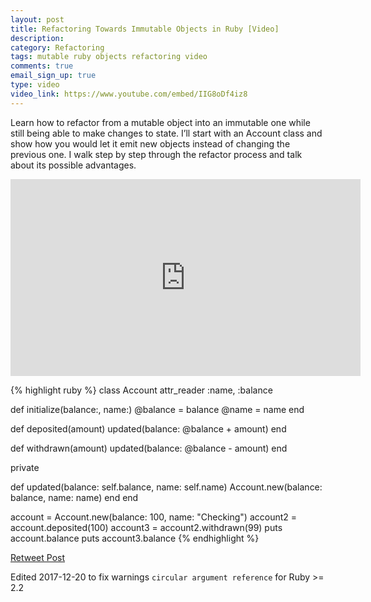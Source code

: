 ```yaml
---
layout: post
title: Refactoring Towards Immutable Objects in Ruby [Video]
description: 
category: Refactoring
tags: mutable ruby objects refactoring video
comments: true
email_sign_up: true
type: video
video_link: https://www.youtube.com/embed/IIG8oDf4iz8
---
```


Learn how to refactor from a mutable object into an immutable one while still being able to make changes to state. 
I’ll start with an Account class and show how you would let it emit new objects instead of changing the previous one.
 I walk step by step through the refactor process and talk about its possible advantages.

<iframe width="560" height="315" src="https://www.youtube.com/embed/IIG8oDf4iz8" frameborder="0" gesture="media" allow="encrypted-media" allowfullscreen></iframe>

{% highlight ruby %}
class Account
  attr_reader :name, :balance

  def initialize(balance:, name:)
    @balance = balance
    @name    = name
  end

  def deposited(amount)
    updated(balance: @balance + amount)
  end

  def withdrawn(amount)
    updated(balance: @balance - amount)
  end

  private

  def updated(balance: self.balance, name: self.name)
    Account.new(balance: balance, name: name)
  end
end

account = Account.new(balance: 100, name: "Checking")
account2 = account.deposited(100)
account3 = account2.withdrawn(99)
puts account.balance
puts account3.balance
{% endhighlight %}

[Retweet Post](https://twitter.com/intent/retweet?tweet_id=940461542880854016)

Edited 2017-12-20 to fix warnings `circular argument reference` for Ruby >= 2.2
